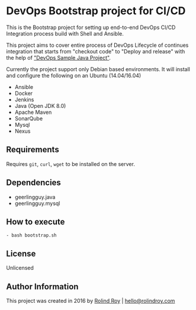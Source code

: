 # DevOps Bootstrap project for CI/CD
This is the Bootstrap project for setting up end-to-end DevOps CI/CD Integration process build with Shell and Ansible.

This project aims to cover entire process of DevOps Lifecycle of continues integration that starts from "checkout code" to "Deploy and release" with the help of ["DevOps Sample Java Project"](https://github.com/rolindroy/devops-ci-deployment). 


Currently the project support only Debian based environments. 
It will install and configure the following on an Ubuntu (14.04/16.04)

  
  - Ansible
  - Docker
  - Jenkins
  - Java (Open JDK 8.0)
  - Apache Maven
  - SonarQube
  - Mysql
  - Nexus


## Requirements

Requires `git`, `curl`, `wget` to be installed on the server.


## Dependencies

  - geerlingguy.java
  - geerlingguy.mysql

## How to execute

    - bash bootstrap.sh

## License

Unlicensed

## Author Information

This project was created in 2016 by [Rolind Roy](http://rolindroy.com) | hello@rolindroy.com
